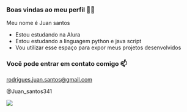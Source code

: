 ### Boas vindas ao meu perfil 🧑‍🎓

Meu nome é Juan santos 

- Estou estudando na Alura
- Estou estudando a linguagem python e java script 
- Vou utilizar esse espaço para expor meus projetos desenvolvidos

 ### Você pode entrar em contato comigo 📫 

 rodrigues.juan.santos@gmail.com

 @Juan_santos341

![](https://media.tenor.com/MQ_1wXzGcHIAAAAM/school-book.gif)
